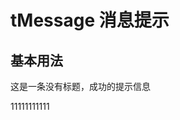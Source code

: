 # tMessage 消息提示

## 基本用法
<tMessage type="success">这是一条没有标题，成功的提示信息</tMessage><br>

<tMessage type="info">11111111111</tMessage>



<script setup> 
    import tMessage from '../../packages/message/index.vue'
</script>